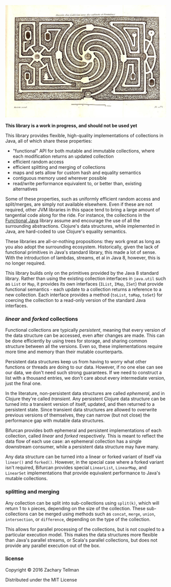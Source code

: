 ![](doc/labyrinth.jpg)

__This library is a work in progress, and should not be used yet__

This library provides flexible, high-quality implementations of collections in Java, all of which share these properties:

* "functional" API for both mutable and immutable collections, where each modification returns an updated collection
* efficient random access
* efficient splitting and merging of collections
* maps and sets allow for custom hash and equality semantics
* contiguous memory used wherever possible
* read/write performance equivalent to, or better than, existing alternatives

Some of these properties, such as uniformly efficient random access and split/merges, are simply not available elsewhere.  Even if these are not required, other JVM libraries in this space tend to bring a large amount of tangential code along for the ride.  For instance, the collections in the [Functional Java](https://github.com/functionaljava/functionaljava) library assume and encourage the use of all the surrounding abstractions.  Clojure's data structures, while implemented in Java, are hard-coded to use Clojure's equality semantics.

These libraries are all-or-nothing propositions: they work great as long as you also adopt the surrounding ecosystem.  Historically, given the lack of functional primitives in Java's standard library, this made a lot of sense.  With the introduction of lambdas, streams, et al in Java 8, however, this is no longer required.

This library builds only on the primitives provided by the Java 8 standard library.  Rather than using the existing collection interfaces in `java.util` such as `List` or `Map`, it provides its own interfaces (`IList`, `IMap`, `ISet`) that provide functional semantics - each update to a collection returns a reference to a new collection.  Each interface provides a method (`toList`, `toMap`, `toSet`) for coercing the collection to a read-only version of the standard Java interfaces.

### *linear* and *forked* collections

Functional collections are typically *persistent*, meaning that every version of the data structure can be accessed, even after changes are made.  This can be done efficiently by using trees for storage, and sharing common structure between all the versions.  Even so, these implementations require more time and memory than their mutable counterparts.

Persistent data structures keep us from having to worry what other functions or threads are doing to our data.  However, if no one else can see our data, we don't need such strong guarantees.  If we need to construct a list with a thousand entries, we don't care about every intermediate version, just the final one.

In the literature, non-persistent data structures are called *ephemeral*, and in Clojure they're called *transient*.  Any persistent Clojure data structure can be turned into a transient version of itself, updated, and then returned to a persistent state.  Since transient data structures are allowed to overwrite previous versions of themselves, they can narrow (but not close) the performance gap with mutable data structures.

Bifurcan provides both ephemeral and persistent implementations of each collection, called *linear* and *forked* respectively.  This is meant to reflect the data flow of each use case: an ephemeral collection has a single downstream consumer, while a persistent data structure may have many.

Any data structure can be turned into a linear or forked variant of itself via `linear()` and `forked()`.  However, in the special case where a forked variant isn't required, Bifurcan provides special `LinearList`, `LinearMap`, and `LinearSet` implementations that provide equivalent performance to Java's mutable collections.

### splitting and merging

Any collection can be split into sub-collections using `split(k)`, which will return 1 to `k` pieces, depending on the size of the collection.  These sub-collections can be merged using methods such as `concat`, `merge`, `union`, `intersection`, or `difference`, depending on the type of the collection.

This allows for parallel processing of the collections, but is not coupled to a particular execution model.  This makes the data structures more flexible than Java's parallel streams, or Scala's parallel collections, but does not provide any parallel execution out of the box.

### license

Copyright © 2016 Zachary Tellman

Distributed under the MIT License